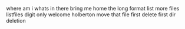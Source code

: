 where am i
whats in there
bring me home
the long format
list more files
listfiles digit only
welcome holberton
move that file
first delete
first dir deletion